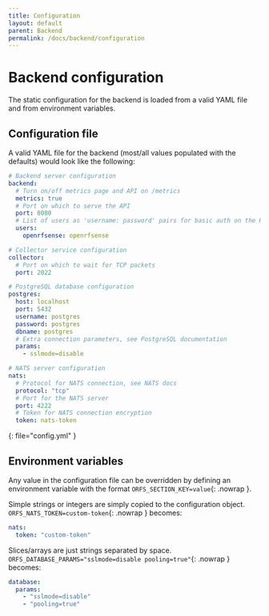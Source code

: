 ```yaml
---
title: Configuration
layout: default
parent: Backend
permalink: /docs/backend/configuration
---
```


# Backend configuration
The static configuration for the backend is loaded from a valid YAML file and from environment variables.

## Configuration file
A valid YAML file for the backend (most/all values populated with the defaults) would look like the following:

```yaml
# Backend server configuration
backend:
  # Turn on/off metrics page and API on /metrics
  metrics: true
  # Port on which to serve the API
  port: 8080
  # List of users as 'username: password' pairs for basic auth on the HTTP API endpoints
  users:
    openrfsense: openrfsense

# Collector service configuration
collector:
  # Port on which to wait for TCP packets
  port: 2022

# PostgreSQL database configuration
postgres:
  host: localhost
  port: 5432
  username: postgres
  password: postgres
  dbname: postgres
  # Extra connection parameters, see PostgreSQL documentation
  params:
    - sslmode=disable

# NATS server configuration
nats:
  # Protocol for NATS connection, see NATS docs
  protocol: "tcp"
  # Port for the NATS server
  port: 4222
  # Token for NATS connection encryption
  token: nats-token
```
{: file="config.yml" }

## Environment variables
Any value in the configuration file can be overridden by defining an environment variable with the format `ORFS_SECTION_KEY=value`{: .nowrap }.

Simple strings or integers are simply copied to the configuration object. `ORFS_NATS_TOKEN=custom-token`{: .nowrap } becomes:

```yaml
nats:
  token: "custom-token"
```

Slices/arrays are just strings separated by space. `ORFS_DATABASE_PARAMS="sslmode=disable pooling=true"`{: .nowrap } becomes:

```yaml
database:
  params:
    - "sslmode=disable"
    - "pooling=true"
```
